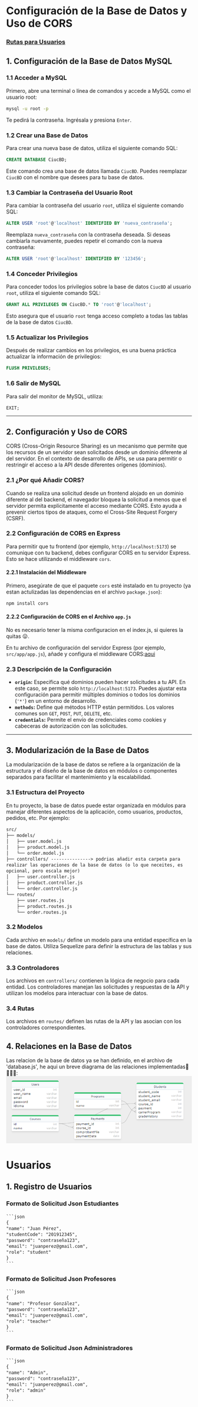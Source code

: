 # Configuración de la Base de Datos y Uso de CORS

<!-- link para seccion de usuarios -->
### **[Rutas para Usuarios](#usuarios)**

## 1. **Configuración de la Base de Datos MySQL**

### 1.1 **Acceder a MySQL**

Primero, abre una terminal o línea de comandos y accede a MySQL como el usuario root:

```bash
mysql -u root -p
```

Te pedirá la contraseña. Ingrésala y presiona `Enter`.

### 1.2 **Crear una Base de Datos**

Para crear una nueva base de datos, utiliza el siguiente comando SQL:

```sql
CREATE DATABASE CiucBD;
```

Este comando crea una base de datos llamada `CiucBD`. Puedes reemplazar `CiucBD` con el nombre que desees para tu base de datos.

### 1.3 **Cambiar la Contraseña del Usuario Root**

Para cambiar la contraseña del usuario `root`, utiliza el siguiente comando SQL:

```sql
ALTER USER 'root'@'localhost' IDENTIFIED BY 'nueva_contraseña';
```

Reemplaza `nueva_contraseña` con la contraseña deseada. Si deseas cambiarla nuevamente, puedes repetir el comando con la nueva contraseña:

```sql
ALTER USER 'root'@'localhost' IDENTIFIED BY '123456';
```

### 1.4 **Conceder Privilegios**

Para conceder todos los privilegios sobre la base de datos `CiucBD` al usuario `root`, utiliza el siguiente comando SQL:

```sql
GRANT ALL PRIVILEGES ON CiucBD.* TO 'root'@'localhost';
```

Esto asegura que el usuario `root` tenga acceso completo a todas las tablas de la base de datos `CiucBD`.

### 1.5 **Actualizar los Privilegios**

Después de realizar cambios en los privilegios, es una buena práctica actualizar la información de privilegios:

```sql
FLUSH PRIVILEGES;
```

### 1.6 **Salir de MySQL**

Para salir del monitor de MySQL, utiliza:

```sql
EXIT;
```

---

## 2. **Configuración y Uso de CORS**

CORS (Cross-Origin Resource Sharing) es un mecanismo que permite que los recursos de un servidor sean solicitados desde un dominio diferente al del servidor. En el contexto de desarrollo de APIs, se usa para permitir o restringir el acceso a la API desde diferentes orígenes (dominios).

### 2.1 **¿Por qué Añadir CORS?**

Cuando se realiza una solicitud desde un frontend alojado en un dominio diferente al del backend, el navegador bloquea la solicitud a menos que el servidor permita explícitamente el acceso mediante CORS. Esto ayuda a prevenir ciertos tipos de ataques, como el Cross-Site Request Forgery (CSRF).

### 2.2 **Configuración de CORS en Express**

Para permitir que tu frontend (por ejemplo, `http://localhost:5173`) se comunique con tu backend, debes configurar CORS en tu servidor Express. Esto se hace utilizando el middleware `cors`.

#### 2.2.1 **Instalación del Middleware**

Primero, asegúrate de que el paquete `cors` esté instalado en tu proyecto (ya estan actulizadas las dependencias en el archivo `package.json`):

```bash
npm install cors
```

#### 2.2.2 **Configuración de CORS en el Archivo `app.js`**
No es necesario tener la misma configuracion en el index.js, si quieres la quitas 😛.

En tu archivo de configuración del servidor Express (por ejemplo, `src/app/app.js`), añade y configura el middleware CORS:[aqui](./src/app/app.js)

### 2.3 **Descripción de la Configuración**

- **`origin`:** Especifica qué dominios pueden hacer solicitudes a tu API. En este caso, se permite solo `http://localhost:5173`. Puedes ajustar esta configuración para permitir múltiples dominios o todos los dominios (`'*'`) en un entorno de desarrollo.
- **`methods`:** Define qué métodos HTTP están permitidos. Los valores comunes son `GET`, `POST`, `PUT`, `DELETE`, etc.
- **`credentials`:** Permite el envío de credenciales como cookies y cabeceras de autorización con las solicitudes.

---

## 3. **Modularización de la Base de Datos**

La modularización de la base de datos se refiere a la organización de la estructura y el diseño de la base de datos en módulos o componentes separados para facilitar el mantenimiento y la escalabilidad.

### 3.1 **Estructura del Proyecto**

En tu proyecto, la base de datos puede estar organizada en módulos para manejar diferentes aspectos de la aplicación, como usuarios, productos, pedidos, etc. Por ejemplo:

```
src/
├── models/
│   ├── user.model.js
│   ├── product.model.js
│   └── order.model.js
├── controllers/ ---------------> podrias añadir esta carpeta para realizar las operaciones de la base de datos (o lo que neceites, es opcional, pero escala mejor)
│   ├── user.controller.js
│   ├── product.controller.js
│   └── order.controller.js
└── routes/
    ├── user.routes.js
    ├── product.routes.js
    └── order.routes.js
```

### 3.2 **Modelos**

Cada archivo en `models/` define un modelo para una entidad específica en la base de datos. Utiliza Sequelize para definir la estructura de las tablas y sus relaciones.

### 3.3 **Controladores**

Los archivos en `controllers/` contienen la lógica de negocio para cada entidad. Los controladores manejan las solicitudes y respuestas de la API y utilizan los modelos para interactuar con la base de datos.

### 3.4 **Rutas**

Los archivos en `routes/` definen las rutas de la API y las asocian con los controladores correspondientes.


## 4. **Relaciones en la Base de Datos**
Las relacion de la base de datos ya se han definido, en el archivo de 'database.js', he aqui un breve diagrama de las relaciones implementadas🤑🤑🤑🤑:
![imagen de BD](./img//image.png)



# Usuarios 

## 1. **Registro de Usuarios**

### Formato de Solicitud Json Estudiantes
    ```json
    {
    "name": "Juan Pérez",
    "studentCode": "201912345",
    "password": "contraseña123",
    "email": "juanperez@gmail.com",
    "role": "student"
    }
    ```

### Formato de Solicitud Json Profesores
    ```json
    {
    "name": "Profesor González",
    "password": "contraseña123",
    "email": "juanperez@gmail.com",
    "role": "teacher"
    }
    ```

### Formato de Solicitud Json Administradores
    ```json
    {
    "name": "Admin",
    "password": "contraseña123",
    "email": "juanperez@gmail.com",
    "role": "admin"
    }
    ```

